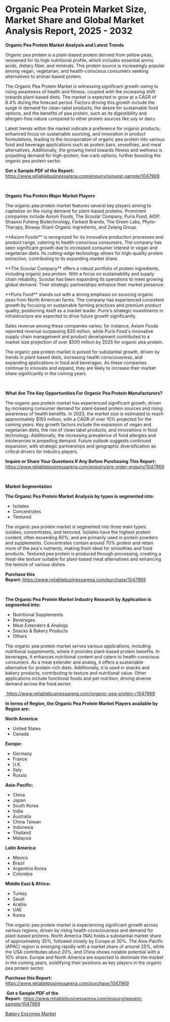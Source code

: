 <p><h1>Organic Pea Protein Market Size, Market Share and Global Market Analysis Report, 2025 - 2032</h1></p><p><strong>Organic Pea Protein Market Analysis and Latest Trends</strong></p>
<p><p>Organic pea protein is a plant-based protein derived from yellow peas, renowned for its high nutritional profile, which includes essential amino acids, dietary fiber, and minerals. This protein source is increasingly popular among vegan, vegetarian, and health-conscious consumers seeking alternatives to animal-based protein. </p><p>The Organic Pea Protein Market is witnessing significant growth owing to rising awareness of health and fitness, coupled with the increasing shift towards plant-based diets. The market is expected to grow at a CAGR of 8.4% during the forecast period. Factors driving this growth include the surge in demand for clean-label products, the desire for sustainable food options, and the benefits of pea protein, such as its digestibility and allergen-free nature compared to other protein sources like soy or dairy.</p><p>Latest trends within the market indicate a preference for organic products, enhanced focus on sustainable sourcing, and innovation in product formulations, leading to the incorporation of organic pea protein into various food and beverage applications such as protein bars, smoothies, and meat alternatives. Additionally, the growing trend towards fitness and wellness is propelling demand for high-protein, low-carb options, further boosting the organic pea protein sector.</p></p>
<p><strong>Get a Sample PDF of the Report:&nbsp;</strong> <a href="https://www.reliablebusinessarena.com/enquiry/request-sample/1047969?utm_campaign=2939&utm_medium=2&utm_source=Github&utm_content=ia&utm_term=07042025&utm_id=organic-pea-protein">https://www.reliablebusinessarena.com/enquiry/request-sample/1047969</a></p>
<p>&nbsp;</p>
<p><strong>Organic Pea Protein Major Market Players</strong></p>
<p><p>The organic pea protein market features several key players aiming to capitalize on the rising demand for plant-based proteins. Prominent companies include Axiom Foods, The Scoular Company, Puris Food, AIDP, Shaanxi Fuheng Biotechnology, Farbest Brands, The Green Labs, Phyto-Therapy, Bioway (Xian) Organic Ingredients, and Zelang Group.</p><p>**Axiom Foods** is recognized for its innovative production processes and product range, catering to health-conscious consumers. The company has seen significant growth due to increased consumer interest in vegan and vegetarian diets. Its cutting-edge technology allows for high-quality protein extraction, contributing to its expanding market share.</p><p>**The Scoular Company** offers a robust portfolio of protein ingredients, including organic pea protein. With a focus on sustainability and supply chain reliability, Scoular has been expanding its operations to meet growing global demand. Their strategic partnerships enhance their market presence.</p><p>**Puris Food** stands out with a strong emphasis on sourcing organic peas from North American farms. The company has experienced consistent growth by focusing on sustainable farming practices and premium product quality, positioning itself as a market leader. Puris's strategic investments in infrastructure are expected to drive future growth significantly.</p><p>Sales revenue among these companies varies; for instance, Axiom Foods reported revenue surpassing $30 million, while Puris Food's innovative supply chain management and product development contributed to a market size projection of over $500 million by 2025 for organic pea protein.</p><p>The organic pea protein market is poised for substantial growth, driven by trends in plant-based diets, increasing health consciousness, and expanding applications in food and beverages. As these companies continue to innovate and expand, they are likely to increase their market share significantly in the coming years.</p></p>
<p>&nbsp;</p>
<p><strong>What Are The Key Opportunities For Organic Pea Protein Manufacturers?</strong></p>
<p><p>The organic pea protein market has experienced significant growth, driven by increasing consumer demand for plant-based protein sources and rising awareness of health benefits. In 2023, the market size is estimated to reach approximately $150 million, with a CAGR of over 10% projected for the coming years. Key growth factors include the expansion of vegan and vegetarian diets, the rise of clean label products, and innovations in food technology. Additionally, the increasing prevalence of food allergies and intolerances is propelling demand. Future outlook suggests continued expansion, with strategic partnerships and geographic diversification as critical drivers for industry players.</p></p>
<p><strong>Inquire or Share Your Questions If Any Before Purchasing This Report:</strong> <a href="https://www.reliablebusinessarena.com/enquiry/pre-order-enquiry/1047969?utm_campaign=2939&utm_medium=2&utm_source=Github&utm_content=ia&utm_term=07042025&utm_id=organic-pea-protein">https://www.reliablebusinessarena.com/enquiry/pre-order-enquiry/1047969</a></p>
<p>&nbsp;</p>
<p><strong>Market Segmentation</strong></p>
<p><strong>The Organic Pea Protein Market Analysis by types is segmented into:</strong></p>
<p><ul><li>Isolates</li><li>Concentrates</li><li>Textured</li></ul></p>
<p><p>The organic pea protein market is segmented into three main types: isolates, concentrates, and textured. Isolates have the highest protein content, often exceeding 80%, and are primarily used in protein powders and supplements. Concentrates contain around 70% protein and retain more of the pea's nutrients, making them ideal for smoothies and food products. Textured pea protein is produced through processing, creating a meat-like texture suitable for plant-based meat alternatives and enhancing the texture of various dishes.</p></p>
<p><strong>Purchase this Report:&nbsp;</strong><a href="https://www.reliablebusinessarena.com/purchase/1047969?utm_campaign=2939&utm_medium=2&utm_source=Github&utm_content=ia&utm_term=07042025&utm_id=organic-pea-protein">https://www.reliablebusinessarena.com/purchase/1047969</a></p>
<p>&nbsp;</p>
<p><strong>The Organic Pea Protein Market Industry Research by Application is segmented into:</strong></p>
<p><ul><li>Nutritional Supplements</li><li>Beverages</li><li>Meat Extenders & Analogs</li><li>Snacks & Bakery Products</li><li>Others</li></ul></p>
<p><p>The organic pea protein market serves various applications, including nutritional supplements, where it provides plant-based protein benefits. In beverages, it enhances nutritional content and caters to health-conscious consumers. As a meat extender and analog, it offers a sustainable alternative for protein-rich diets. Additionally, it is used in snacks and bakery products, contributing to texture and nutritional value. Other applications include functional foods and pet nutrition, driving diverse demand across the food sector.</p></p>
<p><a href="https://www.reliablebusinessarena.com/organic-pea-protein-r1047969?utm_campaign=2939&utm_medium=2&utm_source=Github&utm_content=ia&utm_term=07042025&utm_id=organic-pea-protein">&nbsp;https://www.reliablebusinessarena.com/organic-pea-protein-r1047969</a></p>
<p><strong>In terms of Region, the Organic Pea Protein Market Players available by Region are:</strong></p>
<p>
    <p> <strong> North America: </strong>
        <ul>
            <li>United States</li>
            <li>Canada</li>
        </ul>
        </p> 
    <p> <strong> Europe: </strong>
        <ul>
            <li>Germany</li>
            <li>France</li>
            <li>U.K.</li>
            <li>Italy</li>
            <li>Russia</li>
        </ul>
        </p> 
    <p> <strong> Asia-Pacific: </strong>
        <ul>
            <li>China</li>
            <li>Japan</li>
            <li>South Korea</li>
            <li>India</li>
            <li>Australia</li>
            <li>China Taiwan</li>
            <li>Indonesia</li>
            <li>Thailand</li>
            <li>Malaysia</li>
        </ul>
        </p> 
    <p> <strong> Latin America: </strong>
        <ul>
            <li>Mexico</li>
            <li>Brazil</li>
            <li>Argentina Korea</li>
            <li>Colombia</li>
        </ul>
        </p> 
    <p> <strong> Middle East & Africa: </strong>
        <ul>
            <li>Turkey</li>
            <li>Saudi</li>
            <li>Arabia</li>
            <li>UAE</li>
            <li>Korea</li>
        </ul>
    </p>
    </p>
<p><p>The organic pea protein market is experiencing significant growth across various regions, driven by rising health consciousness and demand for plant-based proteins. North America (NA) holds a substantial market share of approximately 35%, followed closely by Europe at 30%. The Asia-Pacific (APAC) region is emerging rapidly with a market share of around 25%, while the USA contributes about 20%, and China shows notable potential with a 10% share. Europe and North America are expected to dominate the market in the coming years, solidifying their positions as key players in the organic pea protein sector.</p></p>
<p><strong>Purchase this Report: </strong><a href="https://www.reliablebusinessarena.com/purchase/1047969?utm_campaign=2939&utm_medium=2&utm_source=Github&utm_content=ia&utm_term=07042025&utm_id=organic-pea-protein">https://www.reliablebusinessarena.com/purchase/1047969</a></p>
<p>&nbsp;<strong>Get a Sample PDF of the Report:&nbsp;&nbsp;</strong><a href="https://www.reliablebusinessarena.com/enquiry/request-sample/1047969?utm_campaign=2939&utm_medium=2&utm_source=Github&utm_content=ia&utm_term=07042025&utm_id=organic-pea-protein">https://www.reliablebusinessarena.com/enquiry/request-sample/1047969</a></p>
<p><strong></strong></p>
<p><p><a href="https://github.com/adyawafurber1/Market-Research-Report-List-1/blob/main/bakery-enzymes-market.md?utm_campaign=2939&utm_medium=2&utm_source=Github&utm_content=ia&utm_term=07042025&utm_id=organic-pea-protein">Bakery Enzymes Market</a></p></p>